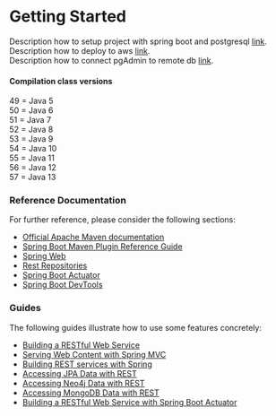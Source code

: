 # Getting Started

Description how to setup project with spring boot and postgresql [link](https://dzone.com/articles/bounty-spring-boot-and-postgresql-database).<br/>
Description how to deploy to aws [link](https://www.callicoder.com/deploy-host-spring-boot-apps-on-aws-using-elastic-beanstalk/).<br/>
Description how to connect pgAdmin to remote db [link](https://docs.aws.amazon.com/AmazonRDS/latest/UserGuide/USER_ConnectToPostgreSQLInstance.html).<br/>

#### Compilation class versions
49 = Java 5<br/>
50 = Java 6<br/>
51 = Java 7<br/>
52 = Java 8<br/>
53 = Java 9<br/>
54 = Java 10<br/>
55 = Java 11<br/>
56 = Java 12<br/>
57 = Java 13<br/>


### Reference Documentation
For further reference, please consider the following sections:

* [Official Apache Maven documentation](https://maven.apache.org/guides/index.html)
* [Spring Boot Maven Plugin Reference Guide](https://docs.spring.io/spring-boot/docs/2.1.8.RELEASE/maven-plugin/)
* [Spring Web](https://docs.spring.io/spring-boot/docs/{bootVersion}/reference/htmlsingle/#boot-features-developing-web-applications)
* [Rest Repositories](https://docs.spring.io/spring-boot/docs/{bootVersion}/reference/htmlsingle/#howto-use-exposing-spring-data-repositories-rest-endpoint)
* [Spring Boot Actuator](https://docs.spring.io/spring-boot/docs/{bootVersion}/reference/htmlsingle/#production-ready)
* [Spring Boot DevTools](https://docs.spring.io/spring-boot/docs/{bootVersion}/reference/htmlsingle/#using-boot-devtools)

### Guides
The following guides illustrate how to use some features concretely:

* [Building a RESTful Web Service](https://spring.io/guides/gs/rest-service/)
* [Serving Web Content with Spring MVC](https://spring.io/guides/gs/serving-web-content/)
* [Building REST services with Spring](https://spring.io/guides/tutorials/bookmarks/)
* [Accessing JPA Data with REST](https://spring.io/guides/gs/accessing-data-rest/)
* [Accessing Neo4j Data with REST](https://spring.io/guides/gs/accessing-neo4j-data-rest/)
* [Accessing MongoDB Data with REST](https://spring.io/guides/gs/accessing-mongodb-data-rest/)
* [Building a RESTful Web Service with Spring Boot Actuator](https://spring.io/guides/gs/actuator-service/)

